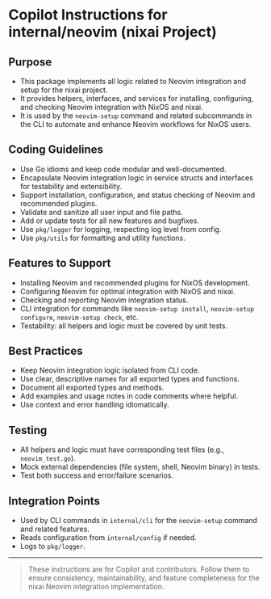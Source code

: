 # Copilot Instructions for internal/neovim (nixai Project)

## Purpose
- This package implements all logic related to Neovim integration and setup for the nixai project.
- It provides helpers, interfaces, and services for installing, configuring, and checking Neovim integration with NixOS and nixai.
- It is used by the `neovim-setup` command and related subcommands in the CLI to automate and enhance Neovim workflows for NixOS users.

## Coding Guidelines
- Use Go idioms and keep code modular and well-documented.
- Encapsulate Neovim integration logic in service structs and interfaces for testability and extensibility.
- Support installation, configuration, and status checking of Neovim and recommended plugins.
- Validate and sanitize all user input and file paths.
- Add or update tests for all new features and bugfixes.
- Use `pkg/logger` for logging, respecting log level from config.
- Use `pkg/utils` for formatting and utility functions.

## Features to Support
- Installing Neovim and recommended plugins for NixOS development.
- Configuring Neovim for optimal integration with NixOS and nixai.
- Checking and reporting Neovim integration status.
- CLI integration for commands like `neovim-setup install`, `neovim-setup configure`, `neovim-setup check`, etc.
- Testability: all helpers and logic must be covered by unit tests.

## Best Practices
- Keep Neovim integration logic isolated from CLI code.
- Use clear, descriptive names for all exported types and functions.
- Document all exported types and methods.
- Add examples and usage notes in code comments where helpful.
- Use context and error handling idiomatically.

## Testing
- All helpers and logic must have corresponding test files (e.g., `neovim_test.go`).
- Mock external dependencies (file system, shell, Neovim binary) in tests.
- Test both success and error/failure scenarios.

## Integration Points
- Used by CLI commands in `internal/cli` for the `neovim-setup` command and related features.
- Reads configuration from `internal/config` if needed.
- Logs to `pkg/logger`.

---
> These instructions are for Copilot and contributors. Follow them to ensure consistency, maintainability, and feature completeness for the nixai Neovim integration implementation.
